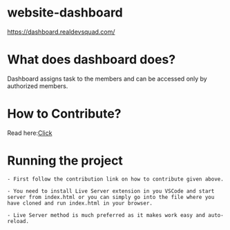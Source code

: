 # website-dashboard

https://dashboard.realdevsquad.com/
# What does dashboard does?

Dashboard assigns task to the members and can be accessed only by authorized members.

# How to Contribute?

Read here:[Click](https://github.com/Real-Dev-Squad/website-dashboard/blob/develop/CONTRIBUTING.md)

# Running the project

    - First follow the contribution link on how to contribute given above.

    - You need to install Live Server extension in you VSCode and start server from index.html or you can simply go into the file where you have cloned and run index.html in your browser.

    - Live Server method is much preferred as it makes work easy and auto-reload.